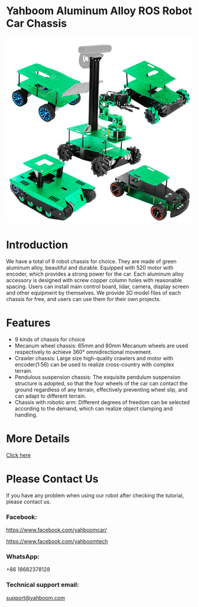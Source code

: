 # Yahboom Aluminum Alloy ROS Robot Car Chassis
![](https://github.com/YahboomTechnology/ROS-Robot-Chassis/blob/main/Ros_Robot_Chassis.jpg)
# Introduction
We have a total of 9 robot chassis for choice. They are made of green aluminum alloy, beautiful and durable. Equipped with 520 motor with encoder, which provides a strong power for the car. Each aluminum alloy accessory is designed with screw copper column holes with reasonable spacing. Users can install main control board, lidar, camera, display screen and other equipment by themselves. We provide 3D model files of each chassis for free, and users can use them for their own projects.
# Features
* 9 kinds of chassis for choice
* Mecanum wheel chassis: 65mm and 80mm Mecanum wheels are used respectively to achieve 360° omnidirectional movement.
* Crawler chassis: Large size high-quality crawlers and motor with encoder(1:56) can be used to realize cross-country with complex terrain.
* Pendulous suspension chassis: The exquisite pendulum suspension structure is adopted, so that the four wheels of the car can contact the ground regardless of any terrain, effectively preventing wheel slip, and can adapt to different terrain.
* Chassis with robotic arm: Different degrees of freedom can be selected according to the demand, which can realize object clamping and handling.

# More Details
[Click here](https://category.yahboom.net/products/ros-chassis)

# Please Contact Us
If you have any problem when using our robot after checking the tutorial, please contact us.

### Facebook: 
https://www.facebook.com/yahboomcar/ 
  
https://www.facebook.com/yahboomtech
### WhatsApp:
+86 18682378128

### Technical support email: 
support@yahboom.com

